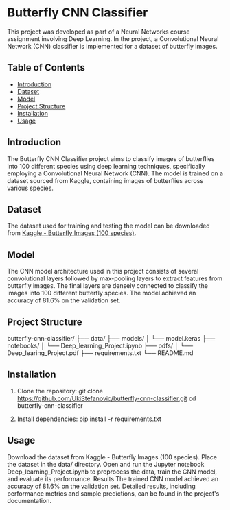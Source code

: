 # Butterfly CNN Classifier

This project was developed as part of a Neural Networks course assignment involving Deep Learning. In the project, a Convolutional Neural Network (CNN) classifier is implemented for a dataset of butterfly images.


## Table of Contents

- [Introduction](#introduction)
- [Dataset](#dataset)
- [Model](#model)
- [Project Structure](#project-structure)
- [Installation](#installation)
- [Usage](#usage)

## Introduction

The Butterfly CNN Classifier project aims to classify images of butterflies into 100 different species using deep learning techniques, specifically employing a Convolutional Neural Network (CNN). The model is trained on a dataset sourced from Kaggle, containing images of butterflies across various species.

## Dataset

The dataset used for training and testing the model can be downloaded from [Kaggle - Butterfly Images (100 species)](https://www.kaggle.com/datasets/gpiosenka/butterfly-images40-species).

## Model

The CNN model architecture used in this project consists of several convolutional layers followed by max-pooling layers to extract features from butterfly images. The final layers are densely connected to classify the images into 100 different butterfly species. The model achieved an accuracy of 81.6% on the validation set.

## Project Structure

butterfly-cnn-classifier/
├── data/
├── models/
│ └── model.keras
├── notebooks/
│ └── Deep_learning_Project.ipynb
├── pdfs/
│ └── Deep_learing_Project.pdf
├── requirements.txt
└── README.md


## Installation

1. Clone the repository:
    git clone https://github.com/UkiStefanovic/butterfly-cnn-classifier.git
    cd butterfly-cnn-classifier

2. Install dependencies:
    pip install -r requirements.txt

## Usage
Download the dataset from Kaggle - Butterfly Images (100 species).
Place the dataset in the data/ directory.
Open and run the Jupyter notebook Deep_learning_Project.ipynb to preprocess the data, train the CNN model, and evaluate its performance.
Results
The trained CNN model achieved an accuracy of 81.6% on the validation set. Detailed results, including performance metrics and sample predictions, can be found in the project's documentation.











